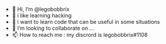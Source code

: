 - 👋 Hi, I’m @legobobbrix
- 👀 i like learning hacking
- 🌱 i want to learn code that can be useful in some situations
- 💞️ I’m looking to collaborate on ...
- 📫 How to reach me : my discrord is legobobbrix#1108

<!---
legobobbrix/legobobbrix is a ✨ special ✨ repository because its `README.md` (this file) appears on your GitHub profile.
You can click the Preview link to take a look at your changes.
--->
